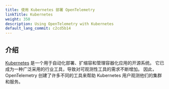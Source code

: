 ```yaml
---
title: 使用 Kubernetes 部署 OpenTelemetry
linkTitle: Kubernetes
weight: 350
description: Using OpenTelemetry with Kubernetes
default_lang_commit: c2cd5b14
---
```


## 介绍

[Kubernetes](https://kubernetes.io/)
是一个用于自动化部署、扩缩容和管理容器化应用的开源系统。
它已成为一种广泛采用的行业工具，导致对可观测性工具的需求不断增加。
因此，OpenTelemetry 创建了许多不同的工具来帮助 Kubernetes 用户观测他们的集群和服务。
